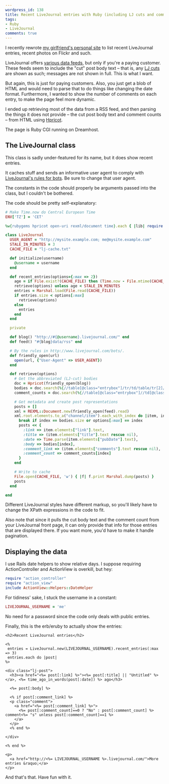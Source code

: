 ```yaml
---
wordpress_id: 138
title: Recent LiveJournal entries with Ruby (including LJ cuts and comments)
tags:
- Ruby
- LiveJournal
comments: true
---
```

I recently rewrote <a href="http://i.johannaost.com">my girlfriend's personal site</a> to list recent LiveJournal entries, recent photos on Flickr and such.

LiveJournal offers <a href="http://www.livejournal.com/developer/embedding.bml?method=all">various data feeds</a>, but only if you're a paying customer. These feeds seem to include the "cut" post body text – that is, any <a href="http://www.livejournal.com/support/faqbrowse.bml?faqid=75">LJ cuts</a> are shown as such; messages are not shown in full. This is what I want.

But again, this is just for paying customers. Also, you just get a blob of HTML and would need to parse that to do things like changing the date format. Furthermore, I wanted to show the number of comments on each entry, to make the page feel more dynamic.

I ended up retrieving most of the data from a RSS feed, and then parsing the things it does not provide – the cut post body text and comment counts – from HTML using <a href="http://code.whytheluckystiff.net/hpricot/">Hpricot</a>.

<!--more-->

The page is Ruby CGI running on Dreamhost.

## The LiveJournal class

This class is sadly under-featured for its name, but it does show recent entries.

It caches stuff and sends an informative user agent to comply with <a href="http://www.livejournal.com/bots/">LiveJournal's rules for bots</a>. Be sure to change that user agent.

The constants in the code should properly be arguments passed into the class, but I couldn't be bothered.

The code should be pretty self-explanatory:

``` ruby
# Make Time.now do Central European Time
ENV['TZ'] = 'CET'

%w{rubygems hpricot open-uri rexml/document time}.each { |lib| require lib }

class LiveJournal
  USER_AGENT = "http://mysite.example.com; me@mysite.example.com"
  STALE_IN_MINUTES = 3
  CACHE_FILE = "lj-cache.txt"

  def initialize(username)
    @username = username
  end

  def recent_entries(options={:max => 2})
    age = if File.exist?(CACHE_FILE) then (Time.now - File.mtime(CACHE_FILE))/60 else STALE_IN_MINUTES end
    retrieve(options) unless age < STALE_IN_MINUTES
    entries = Marshal.load(File.read(CACHE_FILE))
    if entries.size < options[:max]
      retrieve(options)
    else
      entries
    end
  end

  private

  def blog() "http://#{@username}.livejournal.com/" end
  def feed() "#{blog}data/rss" end

  # By the rules in http://www.livejournal.com/bots/.
  def friendly_open(url)
    open(url, {"User-Agent" => USER_AGENT})
  end

  def retrieve(options)
    # Get the abbreviated (LJ-cut) bodies
    doc = Hpricot(friendly_open(blog))
    bodies = doc.search(%{//table[@class="entrybox"]/tr/td/table/tr[2]/td}).map { |entry| entry.inner_html.strip }
    comment_counts = doc.search(%{//table[@class="entrybox"]//td[@class="comments"][1]}).map { |td| td.inner_text.scan(/\d+/).first.to_i }

    # Get metadata and create post representations
    posts = []
    xml = REXML::Document.new(friendly_open(feed).read)
    xml.root.elements.to_a("channel/item").each_with_index do |item, index|
      break if index == bodies.size or options[:max] == index
      posts << {
        :link => item.elements["link"].text,
        :title => (item.elements["title"].text rescue nil),
        :date => Time.parse(item.elements["pubDate"].text),
        :body => bodies[index],
        :comment_link => (item.elements["comments"].text rescue nil),
        :comment_count => comment_counts[index]
      }
    end

    # Write to cache
    File.open(CACHE_FILE, 'w') { |f| f.print Marshal.dump(posts) }
    posts
  end

end
```

Different LiveJournal styles have different markup, so you'll likely have to change the XPath expressions in the code to fit.

Also note that since it pulls the cut body text and the comment count from your LiveJournal front page, it can only provide that info for those entries that are displayed there. If you want more, you'd have to make it handle pagination.

## Displaying the data

I use Rails date helpers to show relative days. I suppose requiring ActionController and ActionView is overkill, but hey:

``` ruby
require "action_controller"
require "action_view"
include ActionView::Helpers::DateHelper
```

For tidiness' sake, I stuck the username in a constant:

``` ruby
LIVEJOURNAL_USERNAME = 'me'
```

No need for a password since the code only deals with public entries.

Finally, this is the erb/eruby to actually show the entries:

``` erb
<h2>Recent LiveJournal entries</h2>

<%
 entries = LiveJournal.new(LIVEJOURNAL_USERNAME).recent_entries(:max => 3)
 entries.each do |post|
%>

<div class="lj-post">
  <h3><a href="<%= post[:link] %>"><%= post[:title] || "Untitled" %></a>, <%= time_ago_in_words(post[:date]) %> ago</h3>

  <%= post[:body] %>

  <% if post[:comment_link] %>
  <p class="comment">
    <a href="<%= post[:comment_link] %>">
      <%= post[:comment_count]==0 ? "No" : post[:comment_count] %> comment<%= "s" unless post[:comment_count]==1 %>
    </a>
  </p>
  <% end %>

</div>

<% end %>

<p>
  <a href="http://<%= LIVEJOURNAL_USERNAME %>.livejournal.com/">More entries &raquo;</a>
</p>
```

And that's that. Have fun with it.
